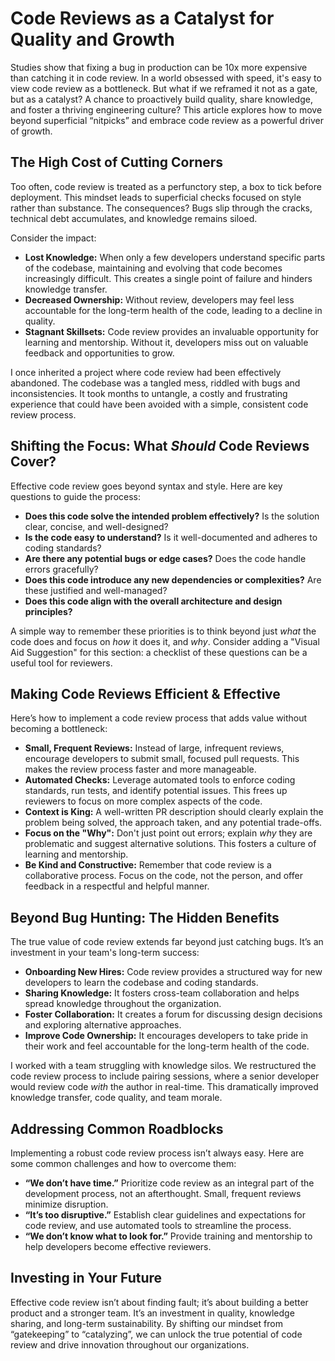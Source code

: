 # Code Reviews as a Catalyst for Quality and Growth

Studies show that fixing a bug in production can be 10x more expensive than catching it in code review. In a world obsessed with speed, it's easy to view code review as a bottleneck. But what if we reframed it not as a gate, but as a catalyst? A chance to proactively build quality, share knowledge, and foster a thriving engineering culture? This article explores how to move beyond superficial “nitpicks” and embrace code review as a powerful driver of growth.

## The High Cost of Cutting Corners

Too often, code review is treated as a perfunctory step, a box to tick before deployment. This mindset leads to superficial checks focused on style rather than substance. The consequences? Bugs slip through the cracks, technical debt accumulates, and knowledge remains siloed. 

Consider the impact:

* **Lost Knowledge:** When only a few developers understand specific parts of the codebase, maintaining and evolving that code becomes increasingly difficult. This creates a single point of failure and hinders knowledge transfer.
* **Decreased Ownership:** Without review, developers may feel less accountable for the long-term health of the code, leading to a decline in quality.
* **Stagnant Skillsets:** Code review provides an invaluable opportunity for learning and mentorship. Without it, developers miss out on valuable feedback and opportunities to grow.

I once inherited a project where code review had been effectively abandoned. The codebase was a tangled mess, riddled with bugs and inconsistencies. It took months to untangle, a costly and frustrating experience that could have been avoided with a simple, consistent code review process.

## Shifting the Focus: What *Should* Code Reviews Cover?

Effective code review goes beyond syntax and style. Here are key questions to guide the process:

* **Does this code solve the intended problem effectively?** Is the solution clear, concise, and well-designed?
* **Is the code easy to understand?**  Is it well-documented and adheres to coding standards?
* **Are there any potential bugs or edge cases?**  Does the code handle errors gracefully?
* **Does this code introduce any new dependencies or complexities?** Are these justified and well-managed?
* **Does this code align with the overall architecture and design principles?** 

A simple way to remember these priorities is to think beyond just *what* the code does and focus on *how* it does it, and *why*.  Consider adding a "Visual Aid Suggestion" for this section: a checklist of these questions can be a useful tool for reviewers.

## Making Code Reviews Efficient & Effective

Here’s how to implement a code review process that adds value without becoming a bottleneck:

* **Small, Frequent Reviews:**  Instead of large, infrequent reviews, encourage developers to submit small, focused pull requests. This makes the review process faster and more manageable.
* **Automated Checks:**  Leverage automated tools to enforce coding standards, run tests, and identify potential issues. This frees up reviewers to focus on more complex aspects of the code.
* **Context is King:**  A well-written PR description should clearly explain the problem being solved, the approach taken, and any potential trade-offs.
* **Focus on the "Why":**  Don't just point out errors; explain *why* they are problematic and suggest alternative solutions. This fosters a culture of learning and mentorship.
* **Be Kind and Constructive:**  Remember that code review is a collaborative process.  Focus on the code, not the person, and offer feedback in a respectful and helpful manner.

## Beyond Bug Hunting: The Hidden Benefits

The true value of code review extends far beyond just catching bugs. It’s an investment in your team's long-term success:

* **Onboarding New Hires:** Code review provides a structured way for new developers to learn the codebase and coding standards.
* **Sharing Knowledge:**  It fosters cross-team collaboration and helps spread knowledge throughout the organization.
* **Foster Collaboration:**  It creates a forum for discussing design decisions and exploring alternative approaches.
* **Improve Code Ownership:**  It encourages developers to take pride in their work and feel accountable for the long-term health of the code.

I worked with a team struggling with knowledge silos.  We restructured the code review process to include pairing sessions, where a senior developer would review code *with* the author in real-time. This dramatically improved knowledge transfer, code quality, and team morale.

## Addressing Common Roadblocks

Implementing a robust code review process isn’t always easy. Here are some common challenges and how to overcome them:

* **“We don’t have time.”**  Prioritize code review as an integral part of the development process, not an afterthought.  Small, frequent reviews minimize disruption.
* **“It’s too disruptive.”**  Establish clear guidelines and expectations for code review, and use automated tools to streamline the process.
* **“We don’t know what to look for.”**  Provide training and mentorship to help developers become effective reviewers.

## Investing in Your Future

Effective code review isn’t about finding fault; it’s about building a better product and a stronger team. It’s an investment in quality, knowledge sharing, and long-term sustainability. By shifting our mindset from “gatekeeping” to “catalyzing”, we can unlock the true potential of code review and drive innovation throughout our organizations.